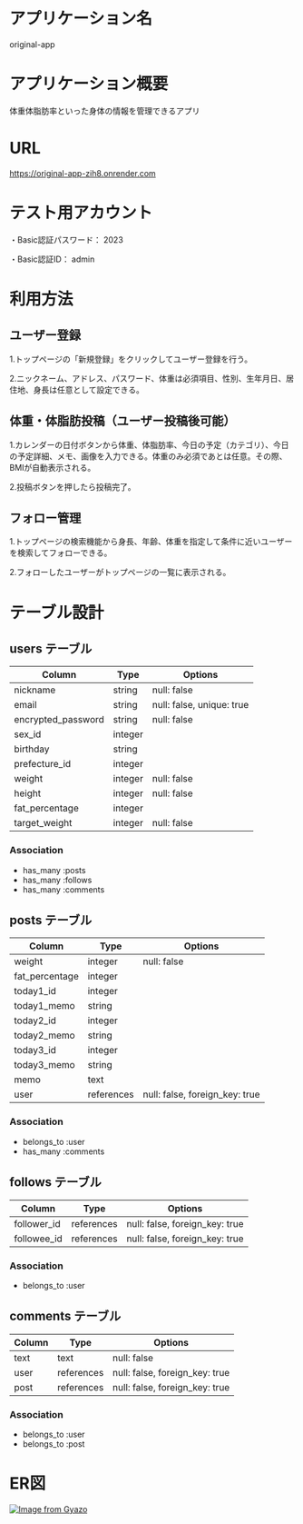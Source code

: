 # アプリケーション名
original-app


# アプリケーション概要
体重体脂肪率といった身体の情報を管理できるアプリ


# URL
https://original-app-zih8.onrender.com


# テスト用アカウント
・Basic認証パスワード： 2023

・Basic認証ID： admin




# 利用方法
## ユーザー登録
1.トップページの「新規登録」をクリックしてユーザー登録を行う。

2.ニックネーム、アドレス、パスワード、体重は必須項目、性別、生年月日、居住地、身長は任意として設定できる。

## 体重・体脂肪投稿（ユーザー投稿後可能）
1.カレンダーの日付ボタンから体重、体脂肪率、今日の予定（カテゴリ）、今日の予定詳細、メモ、画像を入力できる。体重のみ必須であとは任意。その際、BMIが自動表示される。

2.投稿ボタンを押したら投稿完了。

## フォロー管理
1.トップページの検索機能から身長、年齢、体重を指定して条件に近いユーザーを検索してフォローできる。

2.フォローしたユーザーがトップページの一覧に表示される。

# テーブル設計
## users テーブル

| Column             | Type        | Options                   |
| ------------------ | ----------- | ------------------------- |
| nickname           | string      | null: false               |
| email              | string      | null: false, unique: true |
| encrypted_password | string      | null: false               |
| sex_id             | integer     |                           |
| birthday           | string      |                           |
| prefecture_id      | integer     |                           |
| weight             | integer     | null: false               |
| height             | integer     | null: false               |
| fat_percentage     | integer     |                           |
| target_weight      | integer     | null: false               |

### Association

- has_many :posts
- has_many :follows
- has_many :comments

## posts テーブル

| Column         | Type              | Options                        |
| -------------- | ----------------- | ------------------------------ |
| weight         | integer           | null: false                    |
| fat_percentage | integer           |                                |
| today1_id      | integer           |                                |
| today1_memo    | string            |                                |
| today2_id      | integer           |                                |
| today2_memo    | string            |                                |
| today3_id      | integer           |                                |
| today3_memo    | string            |                                |
| memo           | text              |                                |
| user           | references        | null: false, foreign_key: true |


### Association

- belongs_to :user
- has_many :comments

## follows テーブル

| Column      | Type       | Options                        |
| ----------- | ---------- | ------------------------------ |
| follower_id | references | null: false, foreign_key: true |
| followee_id | references | null: false, foreign_key: true |

### Association

- belongs_to :user

## comments テーブル

| Column    | Type       | Options                        |
| --------- | ---------- | ------------------------------ |
| text      | text       | null: false                    |
| user      | references | null: false, foreign_key: true |
| post      | references | null: false, foreign_key: true |

### Association

- belongs_to :user
- belongs_to :post

# ER図
[![Image from Gyazo](https://i.gyazo.com/25e6a28270df497bb6cc3f957e3f76d4.png)](https://gyazo.com/25e6a28270df497bb6cc3f957e3f76d4)